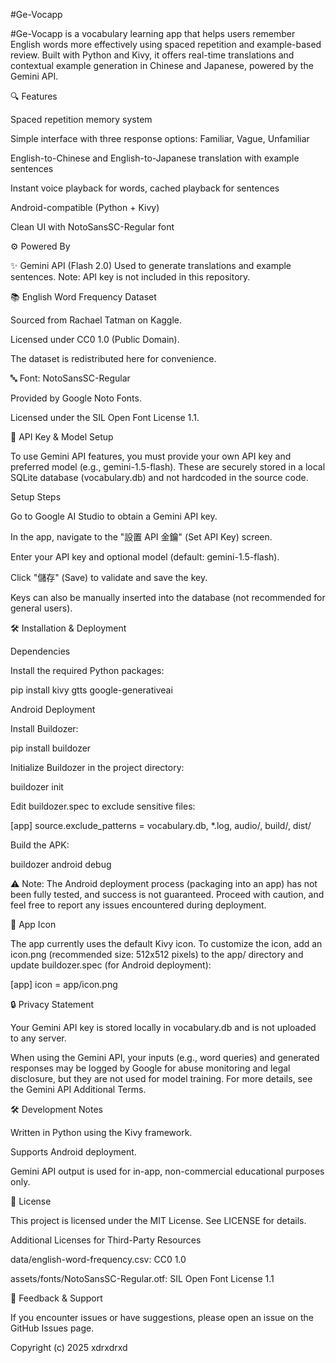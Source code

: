 #Ge-Vocapp

#Ge-Vocapp is a vocabulary learning app that helps users remember English words more effectively using spaced repetition and example-based review. Built with Python and Kivy, it offers real-time translations and contextual example generation in Chinese and Japanese, powered by the Gemini API.

🔍 Features





Spaced repetition memory system



Simple interface with three response options: Familiar, Vague, Unfamiliar



English-to-Chinese and English-to-Japanese translation with example sentences



Instant voice playback for words, cached playback for sentences



Android-compatible (Python + Kivy)



Clean UI with NotoSansSC-Regular font

⚙️ Powered By





✨ Gemini API (Flash 2.0)
Used to generate translations and example sentences.
Note: API key is not included in this repository.

📚 English Word Frequency Dataset





Sourced from Rachael Tatman on Kaggle.



Licensed under CC0 1.0 (Public Domain).



The dataset is redistributed here for convenience.

🔤 Font: NotoSansSC-Regular





Provided by Google Noto Fonts.



Licensed under the SIL Open Font License 1.1.

🔐 API Key & Model Setup

To use Gemini API features, you must provide your own API key and preferred model (e.g., gemini-1.5-flash). These are securely stored in a local SQLite database (vocabulary.db) and not hardcoded in the source code.

Setup Steps





Go to Google AI Studio to obtain a Gemini API key.



In the app, navigate to the "設置 API 金鑰" (Set API Key) screen.



Enter your API key and optional model (default: gemini-1.5-flash).



Click "儲存" (Save) to validate and save the key.

Keys can also be manually inserted into the database (not recommended for general users).

🛠 Installation & Deployment

Dependencies

Install the required Python packages:

pip install kivy gtts google-generativeai

Android Deployment





Install Buildozer:

pip install buildozer



Initialize Buildozer in the project directory:

buildozer init



Edit buildozer.spec to exclude sensitive files:

[app]
source.exclude_patterns = vocabulary.db, *.log, audio/, build/, dist/



Build the APK:

buildozer android debug

⚠️ Note: The Android deployment process (packaging into an app) has not been fully tested, and success is not guaranteed. Proceed with caution, and feel free to report any issues encountered during deployment.

📱 App Icon

The app currently uses the default Kivy icon. To customize the icon, add an icon.png (recommended size: 512x512 pixels) to the app/ directory and update buildozer.spec (for Android deployment):

[app]
icon = app/icon.png

🔒 Privacy Statement





Your Gemini API key is stored locally in vocabulary.db and is not uploaded to any server.



When using the Gemini API, your inputs (e.g., word queries) and generated responses may be logged by Google for abuse monitoring and legal disclosure, but they are not used for model training. For more details, see the Gemini API Additional Terms.

🛠 Development Notes





Written in Python using the Kivy framework.



Supports Android deployment.



Gemini API output is used for in-app, non-commercial educational purposes only.

📄 License

This project is licensed under the MIT License. See LICENSE for details.

Additional Licenses for Third-Party Resources





data/english-word-frequency.csv: CC0 1.0



assets/fonts/NotoSansSC-Regular.otf: SIL Open Font License 1.1

📩 Feedback & Support

If you encounter issues or have suggestions, please open an issue on the GitHub Issues page.



Copyright (c) 2025 xdrxdrxd
